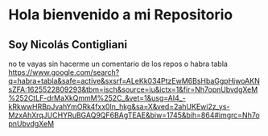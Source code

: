 
<h1>Hola bienvenido a mi Repositorio </h1>

<h2>Soy Nicolás Contigliani</h2>








no te vayas sin hacerme un comentario de los repos o habra tabla 
https://www.google.com/search?q=habra+tabla&safe=active&sxsrf=ALeKk034PtzEwM6BsHbaGgpHjwoAKNsZFA:1625522809293&tbm=isch&source=iu&ictx=1&fir=Nh7opnUbvdgXeM%252CtLF-drMaXkQmmM%252C_&vet=1&usg=AI4_-kRkwwHRBpJvahYmORk4fxx0ln_hkg&sa=X&ved=2ahUKEwi2z_ys-MzxAhXrqJUCHYRuBGAQ9QF6BAgTEAE&biw=1745&bih=864#imgrc=Nh7opnUbvdgXeM
